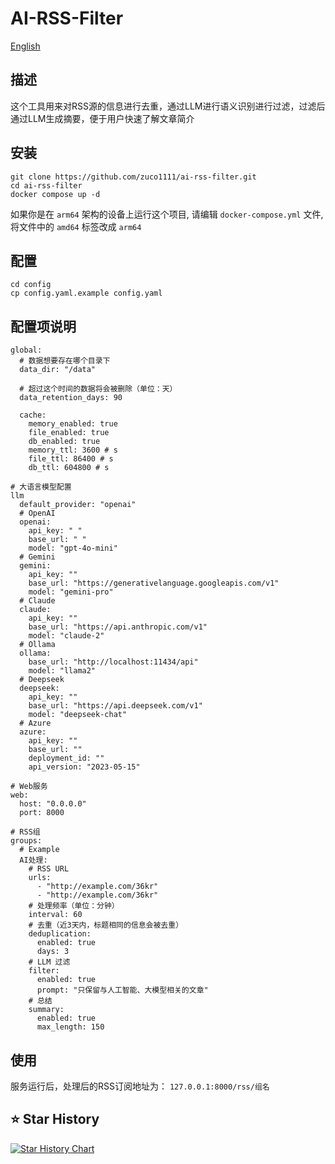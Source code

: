 # AI-RSS-Filter
[English](https://github.com/zuco1111/ai-rss-filter/blob/main/README.md)

## 描述
这个工具用来对RSS源的信息进行去重，通过LLM进行语义识别进行过滤，过滤后通过LLM生成摘要，便于用户快速了解文章简介

## 安装
```
git clone https://github.com/zuco1111/ai-rss-filter.git
cd ai-rss-filter
docker compose up -d
```
如果你是在 `arm64` 架构的设备上运行这个项目, 请编辑 `docker-compose.yml` 文件, 将文件中的 `amd64` 标签改成 `arm64`

## 配置
```
cd config
cp config.yaml.example config.yaml
```

## 配置项说明
```
global:
  # 数据想要存在哪个目录下
  data_dir: "/data"

  # 超过这个时间的数据将会被删除（单位：天）
  data_retention_days: 90

  cache:
    memory_enabled: true
    file_enabled: true
    db_enabled: true
    memory_ttl: 3600 # s
    file_ttl: 86400 # s
    db_ttl: 604800 # s

# 大语言模型配置
llm
  default_provider: "openai"
  # OpenAI
  openai:
    api_key: " "
    base_url: " "
    model: "gpt-4o-mini"
  # Gemini
  gemini:
    api_key: ""
    base_url: "https://generativelanguage.googleapis.com/v1"
    model: "gemini-pro"
  # Claude
  claude:
    api_key: ""
    base_url: "https://api.anthropic.com/v1"
    model: "claude-2"
  # Ollama
  ollama:
    base_url: "http://localhost:11434/api"
    model: "llama2"
  # Deepseek
  deepseek:
    api_key: ""
    base_url: "https://api.deepseek.com/v1"
    model: "deepseek-chat"
  # Azure
  azure:
    api_key: ""
    base_url: ""
    deployment_id: ""
    api_version: "2023-05-15"

# Web服务
web:
  host: "0.0.0.0"
  port: 8000

# RSS组
groups:
  # Example
  AI处理:
    # RSS URL
    urls:
      - "http://example.com/36kr"
      - "http://example.com/36kr"
    # 处理频率（单位：分钟）
    interval: 60
    # 去重（近3天内，标题相同的信息会被去重）
    deduplication:
      enabled: true
      days: 3
    # LLM 过滤
    filter:
      enabled: true
      prompt: "只保留与人工智能、大模型相关的文章"
    # 总结
    summary:
      enabled: true
      max_length: 150
```
## 使用
服务运行后，处理后的RSS订阅地址为： `127.0.0.1:8000/rss/组名` 

## ⭐ Star History
[![Star History Chart](https://api.star-history.com/svg?repos=zuco1111/ai-rss-filter&type=Date)](https://star-history.com/#zuco1111/ai-rss-filter&Date)
